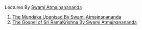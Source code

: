 Lectures By [Swami Atmajnanananda](https://en.wikipedia.org/wiki/Swami_Atmajnanananda)

1. [The Mundaka Upanisad By Swami Atmajnanananda](../mundaka_upanishad_atmajnanananda)
2. [The Gospel of Sri RamaKrishna By Swami Atmajnanananda](../gospel_ramakrishna_atmajnanananda/)
